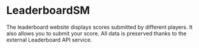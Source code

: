 # LeaderboardSM
The leaderboard website displays scores submitted by different players. It also allows you to submit your score. All data is preserved thanks to the external Leaderboard API service.
